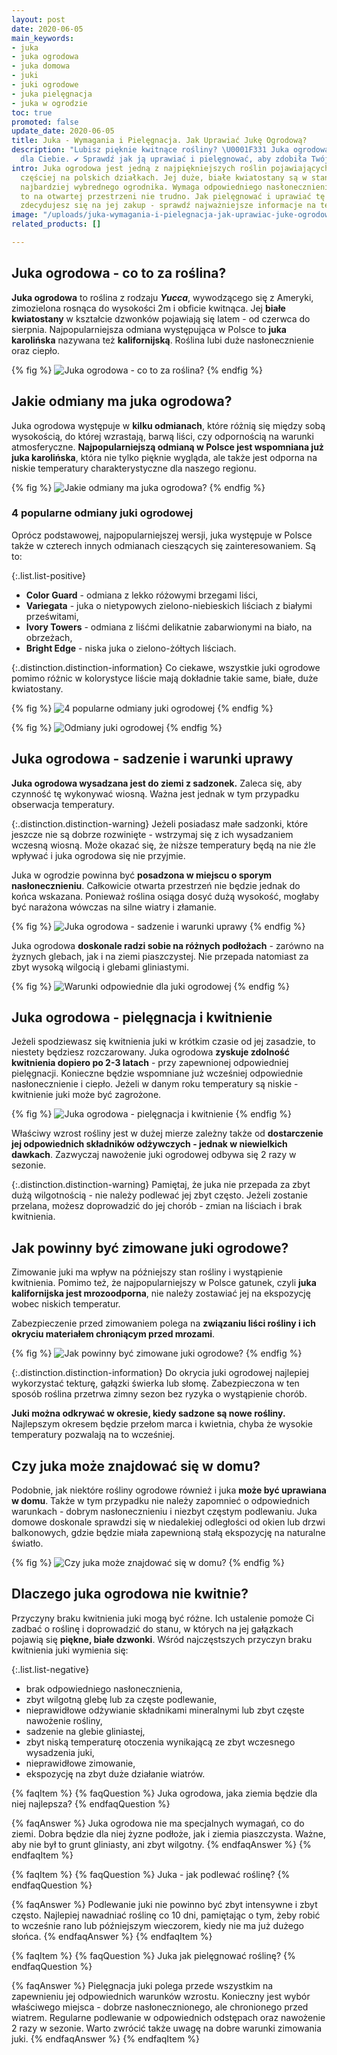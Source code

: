 ```yaml
---
layout: post
date: 2020-06-05
main_keywords:
- juka
- juka ogrodowa
- juka domowa
- juki
- juki ogrodowe
- juka pielęgnacja
- juka w ogrodzie
toc: true
promoted: false
update_date: 2020-06-05
title: Juka - Wymagania i Pielęgnacja. Jak Uprawiać Jukę Ogrodową?
description: "Lubisz pięknie kwitnące rośliny? \U0001F331 Juka ogrodowa będzie idealna
  dla Ciebie. ✔️ Sprawdź jak ją uprawiać i pielęgnować, aby zdobiła Twój ogród."
intro: Juka ogrodowa jest jedną z najpiękniejszych roślin pojawiających się coraz
  częściej na polskich działkach. Jej duże, białe kwiatostany są w stanie zachwycić
  najbardziej wybrednego ogrodnika. Wymaga odpowiedniego nasłonecznienia, jednak o
  to na otwartej przestrzeni nie trudno. Jak pielęgnować i uprawiać tę roślinę? Zanim
  zdecydujesz się na jej zakup - sprawdź najważniejsze informacje na ten temat.
image: "/uploads/juka-wymagania-i-pielegnacja-jak-uprawiac-juke-ogrodowa.jpg"
related_products: []

---
```

## Juka ogrodowa - co to za roślina?

**Juka ogrodowa** to roślina z rodzaju **_Yucca_**, wywodzącego się z Ameryki, zimozielona rosnąca do wysokości 2m i obficie kwitnąca. Jej **białe kwiatostany** w kształcie dzwonków pojawiają się latem - od czerwca do sierpnia. Najpopularniejsza odmiana występująca w Polsce to **juka karolińska** nazywana też **kalifornijską**. Roślina lubi duże nasłonecznienie oraz ciepło.

{% fig %}
![Juka ogrodowa - co to za roślina?](/uploads/juka-wymagania-i-pielegnacja-jak-uprawiac-juke-ogrodowa-2.jpg "Juka ogrodowa - co to za roślina?")
{% endfig %}

## Jakie odmiany ma juka ogrodowa?

Juka ogrodowa występuje w **kilku odmianach**, które różnią się między sobą wysokością, do której wzrastają, barwą liści, czy odpornością na warunki atmosferyczne. **Najpopularniejszą odmianą w Polsce jest wspomniana już juka karolińska**, która nie tylko pięknie wygląda, ale także jest odporna na niskie temperatury charakterystyczne dla naszego regionu.

{% fig %}
![Jakie odmiany ma juka ogrodowa?](/uploads/juka-wymagania-i-pielegnacja-jak-uprawiac-juke-ogrodowa-3.jpg "Jakie odmiany ma juka ogrodowa?")
{% endfig %}

### 4 popularne odmiany juki ogrodowej

Oprócz podstawowej, najpopularniejszej wersji, juka występuje w Polsce także w czterech innych odmianach cieszących się zainteresowaniem. Są to:

{:.list.list-positive}

* **Color Guard** - odmiana z lekko różowymi brzegami liści,
* **Variegata** - juka o nietypowych zielono-niebieskich liściach z białymi prześwitami,
* **Ivory Towers** - odmiana z liśćmi delikatnie zabarwionymi na biało, na obrzeżach,
* **Bright Edge** - niska juka o zielono-żółtych liściach.

{:.distinction.distinction-information} Co ciekawe, wszystkie juki ogrodowe pomimo różnic w kolorystyce liście mają dokładnie takie same, białe, duże kwiatostany. 

{% fig %}
![4 popularne odmiany juki ogrodowej](/uploads/juka-wymagania-i-pielegnacja-jak-uprawiac-juke-ogrodowa-5.jpg "4 popularne odmiany juki ogrodowej")
{% endfig %}

{% fig %}
![Odmiany juki ogrodowej](/uploads/juka-wymagania-i-pielegnacja-jak-uprawiac-juke-ogrodowa-7.jpg "Odmiany juki ogrodowej")
{% endfig %}

## Juka ogrodowa - sadzenie i warunki uprawy

**Juka ogrodowa wysadzana jest do ziemi z sadzonek.** Zaleca się, aby czynność tę wykonywać wiosną. Ważna jest jednak w tym przypadku obserwacja temperatury.

{:.distinction.distinction-warning}
Jeżeli posiadasz małe sadzonki, które jeszcze nie są dobrze rozwinięte - wstrzymaj się z ich wysadzaniem wczesną wiosną. Może okazać się, że niższe temperatury będą na nie źle wpływać i juka ogrodowa się nie przyjmie.

Juka w ogrodzie powinna być **posadzona w miejscu o sporym nasłonecznieniu**. Całkowicie otwarta przestrzeń nie będzie jednak do końca wskazana. Ponieważ roślina osiąga dosyć dużą wysokość, mogłaby być narażona wówczas na silne wiatry i złamanie.

{% fig %}
![Juka ogrodowa - sadzenie i warunki uprawy](/uploads/juka-wymagania-i-pielegnacja-jak-uprawiac-juke-ogrodowa-4.jpg "Juka ogrodowa - sadzenie i warunki uprawy")
{% endfig %}

Juka ogrodowa **doskonale radzi sobie na różnych podłożach** - zarówno na żyznych glebach, jak i na ziemi piaszczystej. Nie przepada natomiast za zbyt wysoką wilgocią i glebami gliniastymi.

{% fig %}
![Warunki odpowiednie dla juki ogrodowej](/uploads/juka-wymagania-i-pielegnacja-jak-uprawiac-juke-ogrodowa-8.jpg "Warunki odpowiednie dla juki ogrodowej")
{% endfig %}

## Juka ogrodowa - pielęgnacja i kwitnienie

Jeżeli spodziewasz się kwitnienia juki w krótkim czasie od jej zasadzie, to niestety będziesz rozczarowany. Juka ogrodowa **zyskuje zdolność kwitnienia dopiero po 2-3 latach** - przy zapewnionej odpowiedniej pielęgnacji. Konieczne będzie wspomniane już wcześniej odpowiednie nasłonecznienie i ciepło. Jeżeli w danym roku temperatury są niskie - kwitnienie juki może być zagrożone.

{% fig %}
![Juka ogrodowa - pielęgnacja i kwitnienie](/uploads/juka-wymagania-i-pielegnacja-jak-uprawiac-juke-ogrodowa-9.jpg "Juka ogrodowa - pielęgnacja i kwitnienie")
{% endfig %}

Właściwy wzrost rośliny jest w dużej mierze zależny także od **dostarczenie jej odpowiednich składników odżywczych - jednak w niewielkich dawkach**. Zazwyczaj nawożenie juki ogrodowej odbywa się 2 razy w sezonie.

{:.distinction.distinction-warning}
Pamiętaj, że juka nie przepada za zbyt dużą wilgotnością - nie należy podlewać jej zbyt często. Jeżeli zostanie przelana, możesz doprowadzić do jej chorób - zmian na liściach i brak kwitnienia.

## Jak powinny być zimowane juki ogrodowe?

Zimowanie juki ma wpływ na późniejszy stan rośliny i wystąpienie kwitnienia. Pomimo też, że najpopularniejszy w Polsce gatunek, czyli **juka kalifornijska jest mrozoodporna**, nie należy zostawiać jej na ekspozycję wobec niskich temperatur.

Zabezpieczenie przed zimowaniem polega na **związaniu liści rośliny i ich okryciu materiałem chroniącym przed mrozami**.

{% fig %}
![Jak powinny być zimowane juki ogrodowe?](/uploads/juka-wymagania-i-pielegnacja-jak-uprawiac-juke-ogrodowa-10.jpg "Jak powinny być zimowane juki ogrodowe?")
{% endfig %}

{:.distinction.distinction-information}
Do okrycia juki ogrodowej najlepiej wykorzystać tekturę, gałązki świerka lub słomę. Zabezpieczona w ten sposób roślina przetrwa zimny sezon bez ryzyka o wystąpienie chorób.

**Juki można odkrywać w okresie, kiedy sadzone są nowe rośliny.** Najlepszym okresem będzie przełom marca i kwietnia, chyba że wysokie temperatury pozwalają na to wcześniej.

## Czy juka może znajdować się w domu?

Podobnie, jak niektóre rośliny ogrodowe również i juka **może być uprawiana w domu**. Także w tym przypadku nie należy zapomnieć o odpowiednich warunkach - dobrym nasłonecznieniu i niezbyt częstym podlewaniu. Juka domowe doskonale sprawdzi się w niedalekiej odległości od okien lub drzwi balkonowych, gdzie będzie miała zapewnioną stałą ekspozycję na naturalne światło.

{% fig %}
![Czy juka może znajdować się w domu?](/uploads/juka-wymagania-i-pielegnacja-jak-uprawiac-juke-ogrodowa-6.jpg "Czy juka może znajdować się w domu?")
{% endfig %}

## Dlaczego juka ogrodowa nie kwitnie?

Przyczyny braku kwitnienia juki mogą być różne. Ich ustalenie pomoże Ci zadbać o roślinę i doprowadzić do stanu, w których na jej gałązkach pojawią się **piękne, białe dzwonki**. Wśród najczęstszych przyczyn braku kwitnienia juki wymienia się:

{:.list.list-negative}

* brak odpowiedniego nasłonecznienia,
* zbyt wilgotną glebę lub za częste podlewanie,
* nieprawidłowe odżywianie składnikami mineralnymi lub zbyt częste nawożenie rośliny,
* sadzenie na glebie gliniastej,
* zbyt niską temperaturę otoczenia wynikającą ze zbyt wczesnego wysadzenia juki,
* nieprawidłowe zimowanie,
* ekspozycję na zbyt duże działanie wiatrów.

{% faqItem %}
{% faqQuestion %}
Juka ogrodowa, jaka ziemia będzie dla niej najlepsza?
{% endfaqQuestion %}

{% faqAnswer %}
Juka ogrodowa nie ma specjalnych wymagań, co do ziemi. Dobra będzie dla niej żyzne podłoże, jak i ziemia piaszczysta. Ważne, aby nie był to grunt gliniasty, ani zbyt wilgotny.
{% endfaqAnswer %}
{% endfaqItem %}

{% faqItem %}
{% faqQuestion %}
Juka - jak podlewać roślinę?
{% endfaqQuestion %}

{% faqAnswer %}
Podlewanie juki nie powinno być zbyt intensywne i zbyt często. Najlepiej nawadniać roślinę co 10 dni, pamiętając o tym, żeby robić to wcześnie rano lub późniejszym wieczorem, kiedy nie ma już dużego słońca.
{% endfaqAnswer %}
{% endfaqItem %}

{% faqItem %}
{% faqQuestion %}
Juka jak pielęgnować roślinę?
{% endfaqQuestion %}

{% faqAnswer %}
Pielęgnacja juki polega przede wszystkim na zapewnieniu jej odpowiednich warunków wzrostu. Konieczny jest wybór właściwego miejsca - dobrze nasłonecznionego, ale chronionego przed wiatrem. Regularne podlewanie w odpowiednich odstępach oraz nawożenie 2 razy w sezonie. Warto zwrócić także uwagę na dobre warunki zimowania juki.
{% endfaqAnswer %}
{% endfaqItem %}